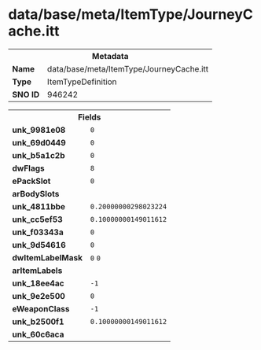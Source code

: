 <h1>data/base/meta/ItemType/JourneyCache.itt</h1><table><tr><th colspan="100%">Metadata</th></tr><tr><td><b>Name</b></td><td>data/base/meta/ItemType/JourneyCache.itt</td></tr><tr><td><b>Type</b></td><td>ItemTypeDefinition</td></tr><tr><td><b>SNO ID</b></td><td>946242</td></tr></table>

<table><tr><th colspan="100%">Fields</th></tr><tr><td><b>unk_9981e08</b></td><td><code>0</code></td></tr><tr><td><b>unk_69d0449</b></td><td><code>0</code></td></tr><tr><td><b>unk_b5a1c2b</b></td><td><code>0</code></td></tr><tr><td><b>dwFlags</b></td><td><code>8</code></td></tr><tr><td><b>ePackSlot</b></td><td><code>0</code></td></tr><tr><td><b>arBodySlots</b></td><td></td></tr><tr><td><b>unk_4811bbe</b></td><td><code>0.20000000298023224</code></td></tr><tr><td><b>unk_cc5ef53</b></td><td><code>0.10000000149011612</code></td></tr><tr><td><b>unk_f03343a</b></td><td><code>0</code></td></tr><tr><td><b>unk_9d54616</b></td><td><code>0</code></td></tr><tr><td><b>dwItemLabelMask</b></td><td><code>0</code>
<code>0</code>
</td></tr><tr><td><b>arItemLabels</b></td><td></td></tr><tr><td><b>unk_18ee4ac</b></td><td><code>-1</code></td></tr><tr><td><b>unk_9e2e500</b></td><td><code>0</code></td></tr><tr><td><b>eWeaponClass</b></td><td><code>-1</code></td></tr><tr><td><b>unk_b2500f1</b></td><td><code>0.10000000149011612</code></td></tr><tr><td><b>unk_60c6aca</b></td><td></td></tr></table>

